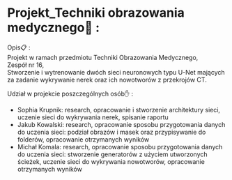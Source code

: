 # Projekt_Techniki obrazowania medycznego:closed_book: :
Opis:clipboard: : </br>
Projekt w ramach przedmiotu Techniki Obrazowania Medycznego, </br>
Zespół nr 16, </br>
Stworzenie i wytrenowanie dwóch sieci neuronowych typu U-Net mających za zadanie wykrywanie nerek oraz ich nowotworów z przekrojów CT. </br>

Udział w projekcie poszczególnych osób:hand: :
- Sophia Krupnik: research, opracowanie i stworzenie architektury sieci, uczenie sieci do wykrywania nerek, spisanie raportu
- Jakub Kowalski: research, opracowanie sposobu przygotowania danych do uczenia sieci: podział obrazów i masek oraz przypisywanie do folderów, opracowanie otrzymanych wyników
- Michał Komala: research, opracowanie sposobu przygotowania danych do uczenia sieci: stworzenie generatorów z użyciem utworzonych ścieżek, uczenie sieci do wykrywania nowotworów, opracowanie otrzymanych wyników
